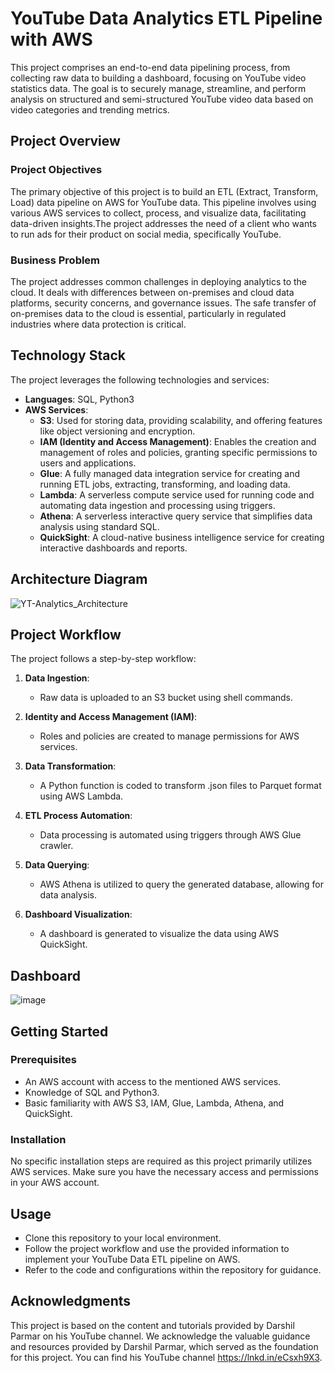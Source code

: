 # YouTube Data Analytics ETL Pipeline with AWS

This project comprises an end-to-end data pipelining process, from collecting raw data to building a dashboard, focusing on YouTube video statistics data. The goal is to securely manage, streamline, and perform analysis on structured and semi-structured YouTube video data based on video categories and trending metrics.

## Project Overview

### Project Objectives

The primary objective of this project is to build an ETL (Extract, Transform, Load) data pipeline on AWS for YouTube data. This pipeline involves using various AWS services to collect, process, and visualize data, facilitating data-driven insights.The project addresses the need of a client who wants to run ads for their product on social media, specifically YouTube.

### Business Problem

The project addresses common challenges in deploying analytics to the cloud. It deals with differences between on-premises and cloud data platforms, security concerns, and governance issues. The safe transfer of on-premises data to the cloud is essential, particularly in regulated industries where data protection is critical.

## Technology Stack

The project leverages the following technologies and services:

- **Languages**: SQL, Python3
- **AWS Services**:
  - **S3**: Used for storing data, providing scalability, and offering features like object versioning and encryption.
  - **IAM (Identity and Access Management)**: Enables the creation and management of roles and policies, granting specific permissions to users and applications.
  - **Glue**: A fully managed data integration service for creating and running ETL jobs, extracting, transforming, and loading data.
  - **Lambda**: A serverless compute service used for running code and automating data ingestion and processing using triggers.
  - **Athena**: A serverless interactive query service that simplifies data analysis using standard SQL.
  - **QuickSight**: A cloud-native business intelligence service for creating interactive dashboards and reports.

## Architecture Diagram
![YT-Analytics_Architecture](https://github.com/Lohitha-Vanteru/Youtube_Analytics/assets/113141006/505f50c7-e3d0-427b-9156-3fbaa6165257)

## Project Workflow

The project follows a step-by-step workflow:

1. **Data Ingestion**:
   - Raw data is uploaded to an S3 bucket using shell commands.

2. **Identity and Access Management (IAM)**:
   - Roles and policies are created to manage permissions for AWS services.

3. **Data Transformation**:
   - A Python function is coded to transform .json files to Parquet format using AWS Lambda.

4. **ETL Process Automation**:
   - Data processing is automated using triggers through AWS Glue crawler.

5. **Data Querying**:
   - AWS Athena is utilized to query the generated database, allowing for data analysis.

6. **Dashboard Visualization**:
   - A dashboard is generated to visualize the data using AWS QuickSight.
## Dashboard
![image](https://github.com/Lohitha-Vanteru/Youtube_Analytics/assets/113141006/9c04f7d9-f363-4887-b5f9-91e594d92965)

## Getting Started

### Prerequisites

- An AWS account with access to the mentioned AWS services.
- Knowledge of SQL and Python3.
- Basic familiarity with AWS S3, IAM, Glue, Lambda, Athena, and QuickSight.

### Installation

No specific installation steps are required as this project primarily utilizes AWS services. Make sure you have the necessary access and permissions in your AWS account.

## Usage

- Clone this repository to your local environment.
- Follow the project workflow and use the provided information to implement your YouTube Data ETL pipeline on AWS.
- Refer to the code and configurations within the repository for guidance.

## Acknowledgments

This project is based on the content and tutorials provided by Darshil Parmar on his YouTube channel. We acknowledge the valuable guidance and resources provided by Darshil Parmar, which served as the foundation for this project. You can find his YouTube channel https://lnkd.in/eCsxh9X3.

